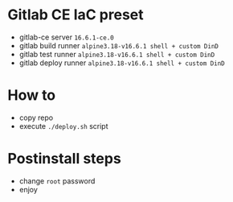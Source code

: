# Gitlab CE IaC preset

- gitlab-ce server `16.6.1-ce.0`
- gitlab build runner `alpine3.18-v16.6.1 shell + custom DinD`
- gitlab test runner `alpine3.18-v16.6.1 shell + custom DinD`
- gitlab deploy runner `alpine3.18-v16.6.1 shell + custom DinD`

# How to

- copy repo
- execute `./deploy.sh` script

# Postinstall steps

- change `root` password
- enjoy
